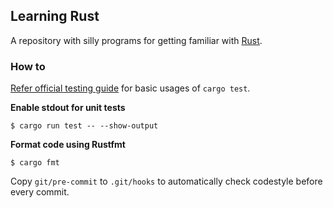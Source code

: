 ## Learning Rust

A repository with silly programs for getting familiar with [Rust](https://www.rust-lang.org/).

### How to

[Refer official testing guide](https://doc.rust-lang.org/book/ch11-02-running-tests.html) for basic usages of `cargo test`. 

**Enable stdout for unit tests**
```
$ cargo run test -- --show-output
```

**Format code using Rustfmt**
```
$ cargo fmt
```

Copy `git/pre-commit` to `.git/hooks` to automatically check codestyle before every commit.